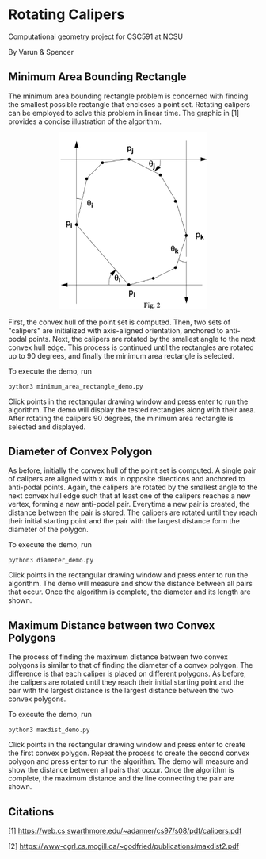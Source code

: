 # Rotating Calipers
Computational geometry project for CSC591 at NCSU


By Varun & Spencer

## Minimum Area Bounding Rectangle
The minimum area bounding rectangle problem is concerned with finding the smallest possible rectangle that encloses a 
point set. Rotating calipers can be employed to solve this problem in linear time. The graphic in [1] provides a concise
illustration of the algorithm.

<p align="center">
    <img src="min_area_rect.png" width="300">
</p>

First, the convex hull of the point set is computed. Then, two sets of "calipers" are initialized with axis-aligned 
orientation, anchored to anti-podal points. Next, the calipers are rotated by the smallest angle to the next convex hull 
edge. This process is continued until the rectangles are rotated up to 90 degrees, and finally the minimum area 
rectangle is selected.


To execute the demo, run
```
python3 minimum_area_rectangle_demo.py
```
Click points in the rectangular drawing window and press enter to run the algorithm. The demo will display the tested 
rectangles along with their area. After rotating the calipers 90 degrees, the minimum area rectangle is selected and 
displayed.

## Diameter of Convex Polygon

As before, initially the convex hull of the point set is computed. A single pair of calipers are aligned with x axis in opposite directions and anchored to anti-podal points. Again, the calipers are rotated by the smallest angle to the next convex hull edge such that at least one of the calipers reaches a new vertex, forming a new anti-podal pair. Everytime a new pair is created, the distance between the pair is stored. The calipers are rotated until they reach their initial starting point and the pair with the largest distance form the diameter of the polygon.

To execute the demo, run

```
python3 diameter_demo.py
```
Click points in the rectangular drawing window and press enter to run the algorithm. The demo will measure and show the distance between all pairs that occur. Once the algorithm is complete, the diameter and its length are shown.

## Maximum Distance between two Convex Polygons

The process of finding the maximum distance between two convex polygons is similar to that of finding the diameter of a convex polygon. The difference is that each caliper is placed on different polygons. As before, the calipers are rotated until they reach their initial starting point and the pair with the largest distance is the largest distance between the two convex polygons.

To execute the demo, run

```
python3 maxdist_demo.py
```
Click points in the rectangular drawing window and press enter to create the first convex polygon. Repeat the process to create the second convex polygon and press enter to run the algorithm. The demo will measure and show the distance between all pairs that occur. Once the algorithm is complete, the maximum distance and the line connecting the pair are shown.

## Citations

[1] https://web.cs.swarthmore.edu/~adanner/cs97/s08/pdf/calipers.pdf

[2] https://www-cgrl.cs.mcgill.ca/~godfried/publications/maxdist2.pdf
